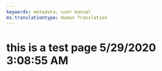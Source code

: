 ```yaml
---
keywords: metadata, user manual
ms.translationtype: Human Translation
---
```

# this is a test page 5/29/2020 3:08:55 AM